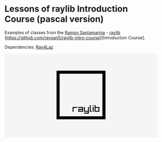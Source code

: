 # Lessons of raylib Introduction Course (pascal version) 

Examples of classes from the [Ramon Santamarina](https://twitter.com/raysan5) - [raylib](http://www.raylib.com/) (https://github.com/raysan5/raylib-intro-course)[Introduction Course].

Dependencies: [Ray4Laz](https://github.com/GuvaCode/Ray4Laz)

![blocks game](blocks_game.gif "Blocks Game")

